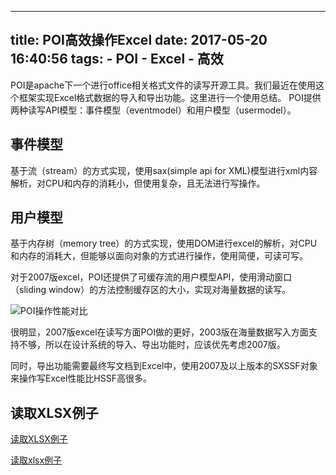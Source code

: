
---
title: POI高效操作Excel
date: 2017-05-20 16:40:56
tags:
    - POI
    - Excel
    - 高效
---

POI是apache下一个进行office相关格式文件的读写开源工具。我们最近在使用这个框架实现Excel格式数据的导入和导出功能。这里进行一个使用总结。
POI提供两种读写API模型：事件模型（eventmodel）和用户模型（usermodel）。

## 事件模型

基于流（stream）的方式实现，使用sax(simple api for XML)模型进行xml内容解析，对CPU和内存的消耗小，但使用复杂，且无法进行写操作。

## 用户模型

基于内存树（memory tree）的方式实现，使用DOM进行excel的解析，对CPU和内存的消耗大，但能够以面向对象的方式进行操作，使用简便，可读可写。

对于2007版excel，POI还提供了可缓存流的用户模型API，使用滑动窗口（sliding window）的方法控制缓存区的大小，实现对海量数据的读写。

![POI操作性能对比](http://poi.apache.org/resources/images/ss-features.png)

很明显，2007版excel在读写方面POI做的更好，2003版在海量数据写入方面支持不够，所以在设计系统的导入、导出功能时，应该优先考虑2007版。

同时，导出功能需要最终写文档到Excel中，使用2007及以上版本的SXSSF对象来操作写Excel性能比HSSF高很多。


## 读取XLSX例子

[读取XLSX例子](https://myjeeva.com/read-excel-through-java-using-xssf-and-sax-apache-poi.html)

[读取xlsx例子](https://github.com/jeevatkm/excelReader)

